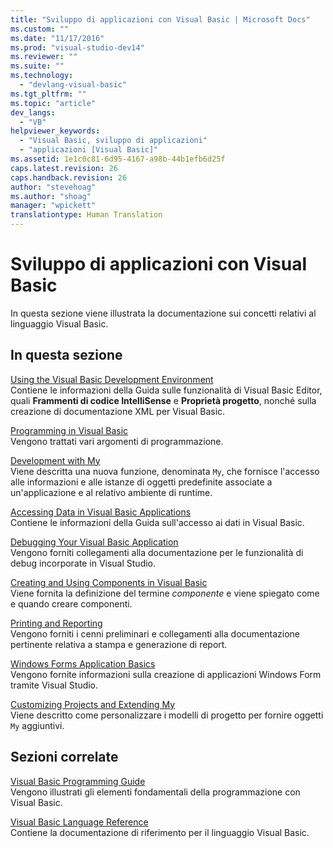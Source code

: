 ```yaml
---
title: "Sviluppo di applicazioni con Visual Basic | Microsoft Docs"
ms.custom: ""
ms.date: "11/17/2016"
ms.prod: "visual-studio-dev14"
ms.reviewer: ""
ms.suite: ""
ms.technology: 
  - "devlang-visual-basic"
ms.tgt_pltfrm: ""
ms.topic: "article"
dev_langs: 
  - "VB"
helpviewer_keywords: 
  - "Visual Basic, sviluppo di applicazioni"
  - "applicazioni [Visual Basic]"
ms.assetid: 1e1c0c81-6d95-4167-a98b-44b1efb6d25f
caps.latest.revision: 26
caps.handback.revision: 26
author: "stevehoag"
ms.author: "shoag"
manager: "wpickett"
translationtype: Human Translation
---
```

# Sviluppo di applicazioni con Visual Basic
In questa sezione viene illustrata la documentazione sui concetti relativi al linguaggio Visual Basic.  
  
## In questa sezione  
 [Using the Visual Basic Development Environment](../../visual-basic/developing-apps/using-ide/using-the-visual-basic-development-environment.md)  
 Contiene le informazioni della Guida sulle funzionalità di Visual Basic Editor, quali **Frammenti di codice IntelliSense** e **Proprietà progetto**, nonché sulla creazione di documentazione XML per Visual Basic.  
  
 [Programming in Visual Basic](../../visual-basic/developing-apps/programming/index.md)  
 Vengono trattati vari argomenti di programmazione.  
  
 [Development with My](../../visual-basic/developing-apps/development-with-my/index.md)  
 Viene descritta una nuova funzione, denominata `My`, che fornisce l'accesso alle informazioni e alle istanze di oggetti predefinite associate a un'applicazione e al relativo ambiente di runtime.  
  
 [Accessing Data in Visual Basic Applications](../../visual-basic/developing-apps/accessing-data.md)  
 Contiene le informazioni della Guida sull'accesso ai dati in Visual Basic.  
  
 [Debugging Your Visual Basic Application](../../visual-basic/developing-apps/debugging.md)  
 Vengono forniti collegamenti alla documentazione per le funzionalità di debug incorporate in Visual Studio.  
  
 [Creating and Using Components in Visual Basic](../../visual-basic/developing-apps/creating-and-using-components.md)  
 Viene fornita la definizione del termine *componente* e viene spiegato come e quando creare componenti.  
  
 [Printing and Reporting](../../visual-basic/developing-apps/printing/printing-and-reporting.md)  
 Vengono forniti i cenni preliminari e collegamenti alla documentazione pertinente relativa a stampa e generazione di report.  
  
 [Windows Forms Application Basics](../../visual-basic/developing-apps/windows-forms/windows-forms-application-basics.md)  
 Vengono fornite informazioni sulla creazione di applicazioni Windows Form tramite Visual Studio.  
  
 [Customizing Projects and Extending My](../../visual-basic/developing-apps/customizing-extending-my/customizing-projects-and-extending-my.md)  
 Viene descritto come personalizzare i modelli di progetto per fornire oggetti `My` aggiuntivi.  
  
## Sezioni correlate  
 [Visual Basic Programming Guide](../../visual-basic/programming-guide/index.md)  
 Vengono illustrati gli elementi fondamentali della programmazione con Visual Basic.  
  
 [Visual Basic Language Reference](../../visual-basic/language-reference/index.md)  
 Contiene la documentazione di riferimento per il linguaggio Visual Basic.
